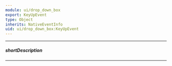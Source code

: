 ```yaml
---
module: ui/drop_down_box
export: KeyUpEvent
type: Object
inherits: NativeEventInfo
uid: ui/drop_down_box:KeyUpEvent
---
```

---
##### shortDescription
<!-- Description goes here -->

---
<!-- Description goes here -->